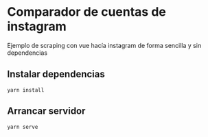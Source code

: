 # Comparador de cuentas de instagram

Ejemplo de scraping con vue hacía instagram de forma sencilla y sin dependencias

## Instalar dependencias
```
yarn install
```

## Arrancar servidor
```
yarn serve
```
